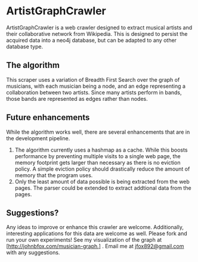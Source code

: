 # ArtistGraphCrawler

ArtistGraphCrawler is a web crawler designed to extract musical artists and their collaborative network from Wikipedia.  This is designed to persist the acquired data into a neo4j database, but can be adapted to any other database type.

## The algorithm

This scraper uses a variation of Breadth First Search over the graph of musicians, with each musician being a node, and an edge representing a collaboration between two artists.  Since many artists perform in bands, those bands are represented as edges rather than nodes.

## Future enhancements

While the algorithm works well, there are several enhancements that are in the development pipeline.

1) The algorithm currently uses a hashmap as a cache.  While this boosts performance by preventing multiple visits to a single web page, the memory footprint gets larger than necessary as there is no eviction policy.  A simple eviction policy should drastically reduce the amount of memory that the program uses.
2) Only the least amount of data possible is being extracted from the web pages.  The parser could be extended to extract addtional data from the pages.

## Suggestions?

Any ideas to improve or enhance this crawler are welcome.  Additionally, interesting applications for this data are welcome as well.  Please fork and run your own experiments!  See my visualization of the graph at [http://johnbfox.com/musician-graph.] . Email me at jfox892@gmail.com with any suggestions.  
